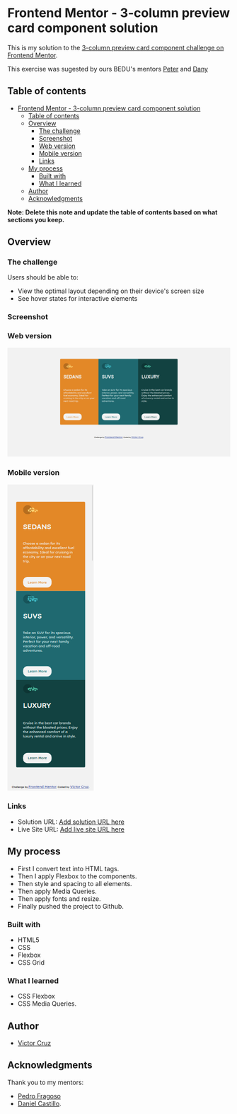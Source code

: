 # Frontend Mentor - 3-column preview card component solution

This is my solution to the [3-column preview card component challenge on Frontend Mentor](https://www.frontendmentor.io/challenges/3column-preview-card-component-pH92eAR2-).

This exercise was sugested by ours BEDU's mentors [Peter]() and [Dany]()

## Table of contents

- [Frontend Mentor - 3-column preview card component solution](#frontend-mentor---3-column-preview-card-component-solution)
  - [Table of contents](#table-of-contents)
  - [Overview](#overview)
    - [The challenge](#the-challenge)
    - [Screenshot](#screenshot)
    - [Web version](#web-version)
    - [Mobile version](#mobile-version)
    - [Links](#links)
  - [My process](#my-process)
    - [Built with](#built-with)
    - [What I learned](#what-i-learned)
  - [Author](#author)
  - [Acknowledgments](#acknowledgments)

**Note: Delete this note and update the table of contents based on what sections you keep.**

## Overview

### The challenge

Users should be able to:

- View the optimal layout depending on their device's screen size
- See hover states for interactive elements

### Screenshot

### Web version
![](./images/3-column%20preview%20card%20component%20.png)

### Mobile version
![](./images/3-column-preview-card-component-mobile.png)

### Links

- Solution URL: [Add solution URL here]()
- Live Site URL: [Add live site URL here]()

## My process

* First I convert text into HTML tags.
* Then I apply Flexbox to the components.
* Then style and spacing to all elements.
* Then apply Media Queries.
* Then apply fonts and resize.
* Finally pushed the project to Github.
### Built with

- HTML5
- CSS
- Flexbox
- CSS Grid

### What I learned

* CSS Flexbox
* CSS Media Queries.

## Author

- [Victor Cruz](https://github.com/vicc30/)

## Acknowledgments

Thank you to my mentors: 
* [Pedro Fragoso]() 
* [Daniel Castillo]().